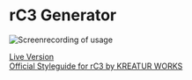 # rC3 Generator
![Screenrecording of usage](https://raw.githubusercontent.com/bleeptrack/rc3-generator/main/img/screenrec.gif)

[Live Version](https://rc3.bleeptrack.de)   
[Official Styleguide for rC3 by KREATUR WORKS](https://styleguide.rc3.world/RC3%20Style%20Guide%20Essentials.pdf)
